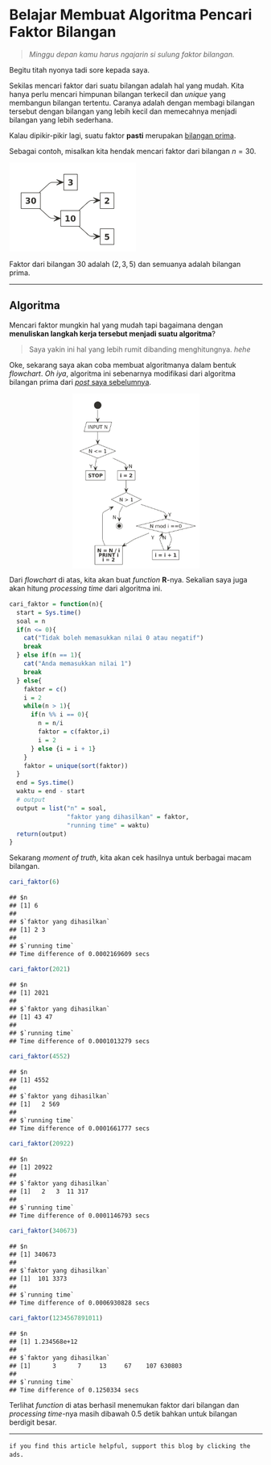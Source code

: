Belajar Membuat Algoritma Pencari Faktor Bilangan
================

> *Minggu depan kamu harus ngajarin si sulung faktor bilangan.*

Begitu titah nyonya tadi sore kepada saya.

Sekilas mencari faktor dari suatu bilangan adalah hal yang mudah. Kita
hanya perlu mencari himpunan bilangan terkecil dan *unique* yang
membangun bilangan tertentu. Caranya adalah dengan membagi bilangan
tersebut dengan bilangan yang lebih kecil dan memecahnya menjadi
bilangan yang lebih sederhana.

Kalau dipikir-pikir lagi, suatu faktor **pasti** merupakan [bilangan
prima](https://ikanx101.com/blog/prime-number/).

Sebagai contoh, misalkan kita hendak mencari faktor dari bilangan
*n* = 30.

<img src="post_files/figure-gfm/unnamed-chunk-1-1.png" width="50%" />

Faktor dari bilangan 30 adalah (2, 3, 5) dan semuanya adalah bilangan
prima.

------------------------------------------------------------------------

## Algoritma

Mencari faktor mungkin hal yang mudah tapi bagaimana dengan **menuliskan
langkah kerja tersebut menjadi suatu algoritma**?

> Saya yakin ini hal yang lebih rumit dibanding menghitungnya. *hehe*

Oke, sekarang saya akan coba membuat algoritmanya dalam bentuk
*flowchart*. *Oh iya*, algoritma ini sebenarnya modifikasi dari
algoritma bilangan prima dari [*post* saya
sebelumnya](https://ikanx101.com/blog/prime-number/).

<img src="post_files/figure-gfm/unnamed-chunk-2-1.png" width="50%" style="display: block; margin: auto;" />

Dari *flowchart* di atas, kita akan buat *function* **R**-nya. Sekalian
saya juga akan hitung *processing time* dari algoritma ini.

``` r
cari_faktor = function(n){
  start = Sys.time()
  soal = n
  if(n <= 0){
    cat("Tidak boleh memasukkan nilai 0 atau negatif")
    break
  } else if(n == 1){
    cat("Anda memasukkan nilai 1")
    break
  } else{
    faktor = c()
    i = 2
    while(n > 1){
      if(n %% i == 0){
        n = n/i
        faktor = c(faktor,i)
        i = 2
      } else {i = i + 1}
    }
    faktor = unique(sort(faktor))
  }
  end = Sys.time()
  waktu = end - start
  # output
  output = list("n" = soal,
                "faktor yang dihasilkan" = faktor,
                "running time" = waktu)
  return(output)
}
```

Sekarang *moment of truth*, kita akan cek hasilnya untuk berbagai macam
bilangan.

``` r
cari_faktor(6)
```

    ## $n
    ## [1] 6
    ## 
    ## $`faktor yang dihasilkan`
    ## [1] 2 3
    ## 
    ## $`running time`
    ## Time difference of 0.0002169609 secs

``` r
cari_faktor(2021)
```

    ## $n
    ## [1] 2021
    ## 
    ## $`faktor yang dihasilkan`
    ## [1] 43 47
    ## 
    ## $`running time`
    ## Time difference of 0.0001013279 secs

``` r
cari_faktor(4552)
```

    ## $n
    ## [1] 4552
    ## 
    ## $`faktor yang dihasilkan`
    ## [1]   2 569
    ## 
    ## $`running time`
    ## Time difference of 0.0001661777 secs

``` r
cari_faktor(20922)
```

    ## $n
    ## [1] 20922
    ## 
    ## $`faktor yang dihasilkan`
    ## [1]   2   3  11 317
    ## 
    ## $`running time`
    ## Time difference of 0.0001146793 secs

``` r
cari_faktor(340673)
```

    ## $n
    ## [1] 340673
    ## 
    ## $`faktor yang dihasilkan`
    ## [1]  101 3373
    ## 
    ## $`running time`
    ## Time difference of 0.0006930828 secs

``` r
cari_faktor(1234567891011)
```

    ## $n
    ## [1] 1.234568e+12
    ## 
    ## $`faktor yang dihasilkan`
    ## [1]      3      7     13     67    107 630803
    ## 
    ## $`running time`
    ## Time difference of 0.1250334 secs

Terlihat *function* di atas berhasil menemukan faktor dari bilangan dan
*processing time*-nya masih dibawah 0.5 detik bahkan untuk bilangan
berdigit besar.

------------------------------------------------------------------------

`if you find this article helpful, support this blog by clicking the ads.`
